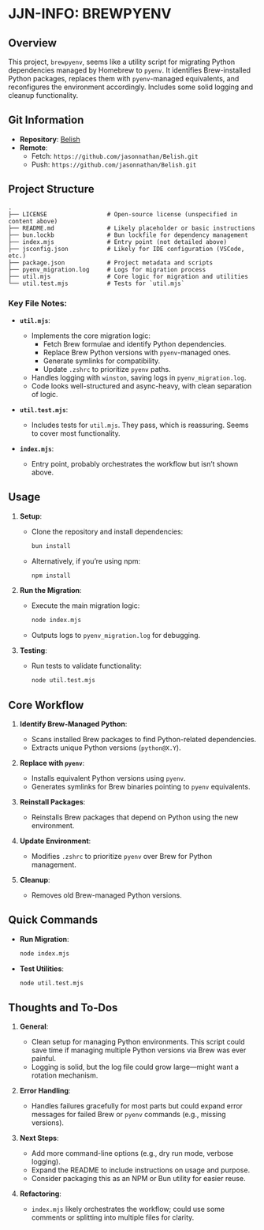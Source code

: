 # JJN-INFO: BREWPYENV

## Overview
This project, `brewpyenv`, seems like a utility script for migrating Python dependencies managed by Homebrew to `pyenv`. It identifies Brew-installed Python packages, replaces them with `pyenv`-managed equivalents, and reconfigures the environment accordingly. Includes some solid logging and cleanup functionality.

## Git Information
- **Repository**: [Belish](https://github.com/jasonnathan/Belish)
- **Remote**:
  - Fetch: `https://github.com/jasonnathan/Belish.git`
  - Push: `https://github.com/jasonnathan/Belish.git`

## Project Structure
```
.
├── LICENSE                 # Open-source license (unspecified in content above)
├── README.md               # Likely placeholder or basic instructions
├── bun.lockb               # Bun lockfile for dependency management
├── index.mjs               # Entry point (not detailed above)
├── jsconfig.json           # Likely for IDE configuration (VSCode, etc.)
├── package.json            # Project metadata and scripts
├── pyenv_migration.log     # Logs for migration process
├── util.mjs                # Core logic for migration and utilities
└── util.test.mjs           # Tests for `util.mjs`
```

### Key File Notes:
- **`util.mjs`**:
  - Implements the core migration logic:
    - Fetch Brew formulae and identify Python dependencies.
    - Replace Brew Python versions with `pyenv`-managed ones.
    - Generate symlinks for compatibility.
    - Update `.zshrc` to prioritize `pyenv` paths.
  - Handles logging with `winston`, saving logs in `pyenv_migration.log`.
  - Code looks well-structured and async-heavy, with clean separation of logic.

- **`util.test.mjs`**:
  - Includes tests for `util.mjs`. They pass, which is reassuring. Seems to cover most functionality.

- **`index.mjs`**:
  - Entry point, probably orchestrates the workflow but isn’t shown above.

## Usage
1. **Setup**:
   - Clone the repository and install dependencies:
     ```bash
     bun install
     ```
   - Alternatively, if you’re using npm:
     ```bash
     npm install
     ```

2. **Run the Migration**:
   - Execute the main migration logic:
     ```bash
     node index.mjs
     ```
   - Outputs logs to `pyenv_migration.log` for debugging.

3. **Testing**:
   - Run tests to validate functionality:
     ```bash
     node util.test.mjs
     ```

## Core Workflow
1. **Identify Brew-Managed Python**:
   - Scans installed Brew packages to find Python-related dependencies.
   - Extracts unique Python versions (`python@X.Y`).

2. **Replace with `pyenv`**:
   - Installs equivalent Python versions using `pyenv`.
   - Generates symlinks for Brew binaries pointing to `pyenv` equivalents.

3. **Reinstall Packages**:
   - Reinstalls Brew packages that depend on Python using the new environment.

4. **Update Environment**:
   - Modifies `.zshrc` to prioritize `pyenv` over Brew for Python management.

5. **Cleanup**:
   - Removes old Brew-managed Python versions.

## Quick Commands
- **Run Migration**:
  ```bash
  node index.mjs
  ```
- **Test Utilities**:
  ```bash
  node util.test.mjs
  ```

## Thoughts and To-Dos
1. **General**:
   - Clean setup for managing Python environments. This script could save time if managing multiple Python versions via Brew was ever painful.
   - Logging is solid, but the log file could grow large—might want a rotation mechanism.

2. **Error Handling**:
   - Handles failures gracefully for most parts but could expand error messages for failed Brew or `pyenv` commands (e.g., missing versions).

3. **Next Steps**:
   - Add more command-line options (e.g., dry run mode, verbose logging).
   - Expand the README to include instructions on usage and purpose.
   - Consider packaging this as an NPM or Bun utility for easier reuse.

4. **Refactoring**:
   - `index.mjs` likely orchestrates the workflow; could use some comments or splitting into multiple files for clarity.